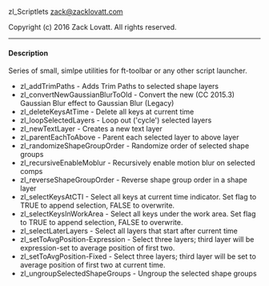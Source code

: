 zl_Scriptlets
zack@zacklovatt.com

Copyright (c) 2016 Zack Lovatt. All rights reserved.

-----------------------
#### Description

Series of small, simlpe utilities for ft-toolbar or any other script launcher.

* zl_addTrimPaths                - Adds Trim Paths to selected shape layers
* zl_convertNewGaussianBlurToOld - Convert the new (CC 2015.3) Gaussian Blur effect to Gaussian Blur (Legacy)
* zl_deleteKeysAtTime            - Delete all keys at current time
* zl_loopSelectedLayers          - Loop out ('cycle') selected layers
* zl_newTextLayer                - Creates a new text layer
* zl_parentEachToAbove           - Parent each selected layer to above layer
* zl_randomizeShapeGroupOrder    - Randomize order of selected shape groups
* zl_recursiveEnableMoblur       - Recursively enable motion blur on selected comps
* zl_reverseShapeGroupOrder      - Reverse shape group order in a shape layer
* zl_selectKeysAtCTI             - Select all keys at current time indicator. Set flag to TRUE to append selection, FALSE to overwrite.
* zl_selectKeysInWorkArea        - Select all keys under the work area. Set flag to TRUE to append selection, FALSE to overwrite.
* zl_selectLaterLayers           - Select all layers that start after current time
* zl_setToAvgPosition-Expression - Select three layers; third layer will be expression-set to average position of first two.
* zl_setToAvgPosition-Fixed      - Select three layers; third layer will be set to average position of first two at current time.
* zl_ungroupSelectedShapeGroups  - Ungroup the selected shape groups
